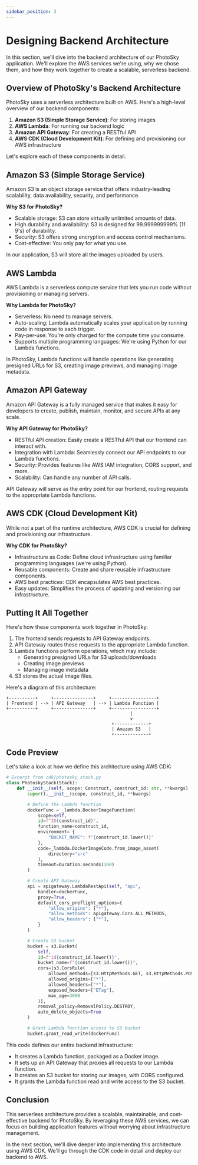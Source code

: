 ```yaml
---
sidebar_position: 3
---
```


# Designing Backend Architecture

In this section, we'll dive into the backend architecture of our PhotoSky application. We'll explore the AWS services we're using, why we chose them, and how they work together to create a scalable, serverless backend.

## Overview of PhotoSky's Backend Architecture

PhotoSky uses a serverless architecture built on AWS. Here's a high-level overview of our backend components:

1. **Amazon S3 (Simple Storage Service)**: For storing images
2. **AWS Lambda**: For running our backend logic
3. **Amazon API Gateway**: For creating a RESTful API
4. **AWS CDK (Cloud Development Kit)**: For defining and provisioning our AWS infrastructure

Let's explore each of these components in detail.

## Amazon S3 (Simple Storage Service)

Amazon S3 is an object storage service that offers industry-leading scalability, data availability, security, and performance.

**Why S3 for PhotoSky?**
- Scalable storage: S3 can store virtually unlimited amounts of data.
- High durability and availability: S3 is designed for 99.999999999% (11 9's) of durability.
- Security: S3 offers strong encryption and access control mechanisms.
- Cost-effective: You only pay for what you use.

In our application, S3 will store all the images uploaded by users.

## AWS Lambda

AWS Lambda is a serverless compute service that lets you run code without provisioning or managing servers.

**Why Lambda for PhotoSky?**
- Serverless: No need to manage servers.
- Auto-scaling: Lambda automatically scales your application by running code in response to each trigger.
- Pay-per-use: You're only charged for the compute time you consume.
- Supports multiple programming languages: We're using Python for our Lambda functions.

In PhotoSky, Lambda functions will handle operations like generating presigned URLs for S3, creating image previews, and managing image metadata.

## Amazon API Gateway

Amazon API Gateway is a fully managed service that makes it easy for developers to create, publish, maintain, monitor, and secure APIs at any scale.

**Why API Gateway for PhotoSky?**
- RESTful API creation: Easily create a RESTful API that our frontend can interact with.
- Integration with Lambda: Seamlessly connect our API endpoints to our Lambda functions.
- Security: Provides features like AWS IAM integration, CORS support, and more.
- Scalability: Can handle any number of API calls.

API Gateway will serve as the entry point for our frontend, routing requests to the appropriate Lambda functions.

## AWS CDK (Cloud Development Kit)

While not a part of the runtime architecture, AWS CDK is crucial for defining and provisioning our infrastructure.

**Why CDK for PhotoSky?**
- Infrastructure as Code: Define cloud infrastructure using familiar programming languages (we're using Python).
- Reusable components: Create and share reusable infrastructure components.
- AWS best practices: CDK encapsulates AWS best practices.
- Easy updates: Simplifies the process of updating and versioning our infrastructure.

## Putting It All Together

Here's how these components work together in PhotoSky:

1. The frontend sends requests to API Gateway endpoints.
2. API Gateway routes these requests to the appropriate Lambda function.
3. Lambda functions perform operations, which may include:
   - Generating presigned URLs for S3 uploads/downloads
   - Creating image previews
   - Managing image metadata
4. S3 stores the actual image files.

Here's a diagram of this architecture:

```
+----------+     +---------------+     +-----------------+
| Frontend | --> | API Gateway   | --> | Lambda Function |
+----------+     +---------------+     +-----------------+
                                               |
                                               v
                                        +-------------+
                                        | Amazon S3   |
                                        +-------------+
```

## Code Preview

Let's take a look at how we define this architecture using AWS CDK:

```python
# Excerpt from cdk/photosky_stack.py
class PhotoskyStack(Stack):
    def __init__(self, scope: Construct, construct_id: str, **kwargs) -> None:
        super().__init__(scope, construct_id, **kwargs)

        # Define the Lambda function
        dockerFunc = _lambda.DockerImageFunction(
            scope=self,
            id=f"ID{construct_id}",
            function_name=construct_id,
            environment= {
                "BUCKET_NAME": f"{construct_id.lower()}"
            },            
            code=_lambda.DockerImageCode.from_image_asset(
                directory="src"
            ),
            timeout=Duration.seconds(300)
        )

        # Create API Gateway
        api = apigateway.LambdaRestApi(self, "api",
            handler=dockerFunc,
            proxy=True,
            default_cors_preflight_options={
                "allow_origins": ["*"],
                "allow_methods": apigateway.Cors.ALL_METHODS,
                "allow_headers": ["*"],
            }
        )

        # Create S3 bucket
        bucket = s3.Bucket(
            self, 
            id=f"id{construct_id.lower()}", 
            bucket_name=f"{construct_id.lower()}",
            cors=[s3.CorsRule(
                allowed_methods=[s3.HttpMethods.GET, s3.HttpMethods.POST, s3.HttpMethods.PUT, s3.HttpMethods.DELETE],
                allowed_origins=["*"],
                allowed_headers=["*"],
                exposed_headers=["ETag"],
                max_age=3000
            )],
            removal_policy=RemovalPolicy.DESTROY,
            auto_delete_objects=True
        )

        # Grant Lambda function access to S3 bucket
        bucket.grant_read_write(dockerFunc)
```

This code defines our entire backend infrastructure:
- It creates a Lambda function, packaged as a Docker image.
- It sets up an API Gateway that proxies all requests to our Lambda function.
- It creates an S3 bucket for storing our images, with CORS configured.
- It grants the Lambda function read and write access to the S3 bucket.

## Conclusion

This serverless architecture provides a scalable, maintainable, and cost-effective backend for PhotoSky. By leveraging these AWS services, we can focus on building application features without worrying about infrastructure management.

In the next section, we'll dive deeper into implementing this architecture using AWS CDK. We'll go through the CDK code in detail and deploy our backend to AWS.